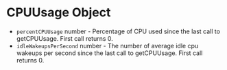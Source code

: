 # CPUUsage Object

* `percentCPUUsage` number - Percentage of CPU used since the last call to getCPUUsage.
  First call returns 0.
* `idleWakeupsPerSecond` number - The number of average idle cpu wakeups per second
  since the last call to getCPUUsage. First call returns 0.
